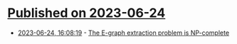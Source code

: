 # [Published on 2023-06-24](index.md)

* [2023-06-24, 16:08:19](https://lobste.rs/s/p93jau/e_graph_extraction_problem_is_np_complete) - [The E-graph extraction problem is NP-complete](https://effect.systems/blog/egraph-extraction.html)
